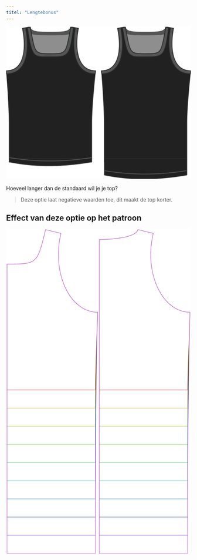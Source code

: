 ```yaml
---
titel: "Lengtebonus"
---
```


![De optie voor bonus lengte bij Aaron](./lengthbonus.svg)

Hoeveel langer dan de standaard wil je je top?

> Deze optie laat negatieve waarden toe, dit maakt de top korter.

## Effect van deze optie op het patroon

![Deze afbeelding toont het effect van deze optie door meerdere varianten die een andere waarde hebben voor deze optie te vervangen](aaron_lengthbonus_sample.svg "Effect van deze optie op het patroon")
